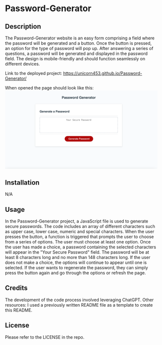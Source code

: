# Password-Generator

## Description

The Password-Generator website is an easy form comprising a field where the password will be generated and a button. Once the button is pressed, an option for the type of password will pop up. After answering a series of questions, a password will be generated and displayed in the password field. The design is mobile-friendly and should function seamlessly on different devices.

Link to the deployed project:
https://unicorn453.github.io/Password-Generator/

When opened the page should look like this:
![Screenshot of the project page](./assets/Password-Generator-website.png)

## Installation

N/A

## Usage

In the Password-Generator project, a JavaScript file is used to generate secure passwords. The code includes an array of different characters such as upper case, lower case, numeric and special characters. When the user presses the button, a function is triggered that prompts the user to choose from a series of options. The user must choose at least one option. Once the user has made a choice, a password containing the selected characters will appear in the "Your Secure Password" field. The password will be at least 8 characters long and no more than 148 characters long. If the user does not make a choice, the options will continue to appear until one is selected. If the user wants to regenerate the password, they can simply press the button again and go through the options or refresh the page.

## Credits

The development of the code process involved leveraging ChatGPT.
Other resources:
I used a previously written README file as a template to create this README.
‌

## License

Please refer to the LICENSE in the repo.
